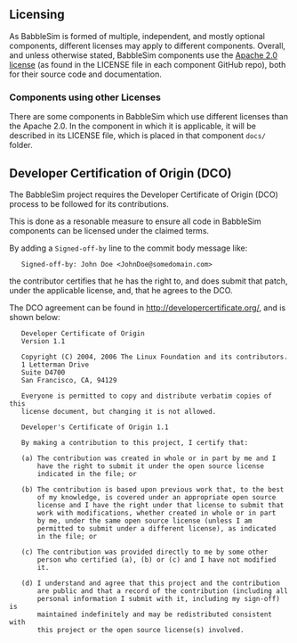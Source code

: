 ## Licensing

As BabbleSim is formed of multiple, independent, and mostly optional
components, different licenses may apply to different components.
Overall, and unless otherwise stated, BabbleSim components use the
[Apache 2.0 license](https://www.apache.org/licenses/LICENSE-2.0.html)
(as found in the LICENSE file in each component GitHub repo), both for
their source code and documentation.

### Components using other Licenses

There are some components in BabbleSim which use different
licenses than the Apache 2.0. In the component in which it is applicable,
it will be described in its LICENSE file, which is placed in that component
`docs/` folder.

## Developer Certification of Origin (DCO)

The BabbleSim project requires the Developer Certificate of Origin (DCO)
process to be followed for its contributions.

This is done as a resonable measure to ensure all code in BabbleSim components
can be licensed under the claimed terms.

By adding a ``Signed-off-by`` line to the commit body message like:
```
   Signed-off-by: John Doe <JohnDoe@somedomain.com>
```
the contributor certifies that he has the right to, and does submit
that patch, under the applicable license, and, that he agrees to the DCO.

The DCO agreement can be found in http://developercertificate.org/, and is
shown below:

```
   Developer Certificate of Origin
   Version 1.1

   Copyright (C) 2004, 2006 The Linux Foundation and its contributors.
   1 Letterman Drive
   Suite D4700
   San Francisco, CA, 94129

   Everyone is permitted to copy and distribute verbatim copies of this
   license document, but changing it is not allowed.

   Developer's Certificate of Origin 1.1

   By making a contribution to this project, I certify that:

   (a) The contribution was created in whole or in part by me and I
       have the right to submit it under the open source license
       indicated in the file; or

   (b) The contribution is based upon previous work that, to the best
       of my knowledge, is covered under an appropriate open source
       license and I have the right under that license to submit that
       work with modifications, whether created in whole or in part
       by me, under the same open source license (unless I am
       permitted to submit under a different license), as indicated
       in the file; or

   (c) The contribution was provided directly to me by some other
       person who certified (a), (b) or (c) and I have not modified
       it.

   (d) I understand and agree that this project and the contribution
       are public and that a record of the contribution (including all
       personal information I submit with it, including my sign-off) is
       maintained indefinitely and may be redistributed consistent with
       this project or the open source license(s) involved.
```
